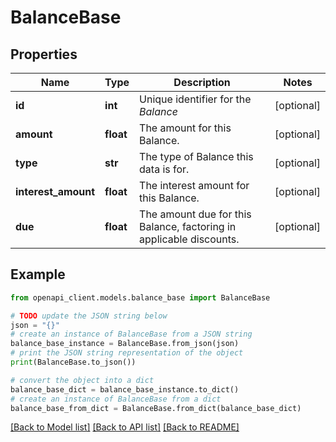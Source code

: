 # BalanceBase


## Properties

Name | Type | Description | Notes
------------ | ------------- | ------------- | -------------
**id** | **int** | Unique identifier for the *Balance* | [optional] 
**amount** | **float** | The amount for this Balance. | [optional] 
**type** | **str** | The type of Balance this data is for. | [optional] 
**interest_amount** | **float** | The interest amount for this Balance. | [optional] 
**due** | **float** | The amount due for this Balance, factoring in applicable discounts. | [optional] 

## Example

```python
from openapi_client.models.balance_base import BalanceBase

# TODO update the JSON string below
json = "{}"
# create an instance of BalanceBase from a JSON string
balance_base_instance = BalanceBase.from_json(json)
# print the JSON string representation of the object
print(BalanceBase.to_json())

# convert the object into a dict
balance_base_dict = balance_base_instance.to_dict()
# create an instance of BalanceBase from a dict
balance_base_from_dict = BalanceBase.from_dict(balance_base_dict)
```
[[Back to Model list]](../README.md#documentation-for-models) [[Back to API list]](../README.md#documentation-for-api-endpoints) [[Back to README]](../README.md)



